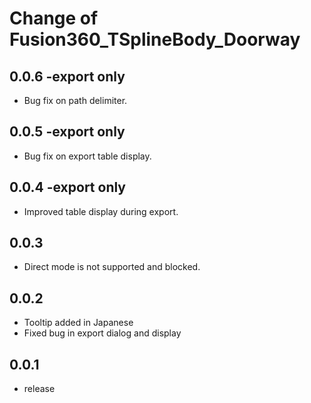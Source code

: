 # Change of Fusion360_TSplineBody_Doorway

## 0.0.6 -export only
+ Bug fix on path delimiter.

## 0.0.5 -export only
+ Bug fix on export table display.

## 0.0.4 -export only
+ Improved table display during export.

## 0.0.3
+ Direct mode is not supported and blocked.

## 0.0.2
+ Tooltip added in Japanese
+ Fixed bug in export dialog and display

## 0.0.1
+ release